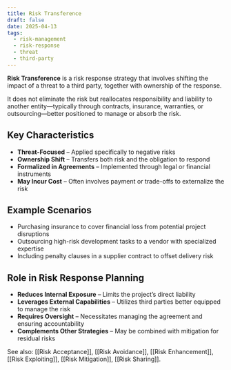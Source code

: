 ```yaml
---
title: Risk Transference
draft: false
date: 2025-04-13
tags:
  - risk-management
  - risk-response
  - threat
  - third-party
---
```


**Risk Transference** is a risk response strategy that involves shifting the impact of a threat to a third party, together with ownership of the response.

It does not eliminate the risk but reallocates responsibility and liability to another entity—typically through contracts, insurance, warranties, or outsourcing—better positioned to manage or absorb the risk.

## Key Characteristics

- **Threat-Focused** – Applied specifically to negative risks  
- **Ownership Shift** – Transfers both risk and the obligation to respond  
- **Formalized in Agreements** – Implemented through legal or financial instruments  
- **May Incur Cost** – Often involves payment or trade-offs to externalize the risk  

## Example Scenarios

- Purchasing insurance to cover financial loss from potential project disruptions  
- Outsourcing high-risk development tasks to a vendor with specialized expertise  
- Including penalty clauses in a supplier contract to offset delivery risk  

## Role in Risk Response Planning

- **Reduces Internal Exposure** – Limits the project’s direct liability  
- **Leverages External Capabilities** – Utilizes third parties better equipped to manage the risk  
- **Requires Oversight** – Necessitates managing the agreement and ensuring accountability  
- **Complements Other Strategies** – May be combined with mitigation for residual risks  

See also: [[Risk Acceptance]], [[Risk Avoidance]], [[Risk Enhancement]], [[Risk Exploiting]], [[Risk Mitigation]], [[Risk Sharing]].
